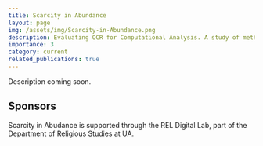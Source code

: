 ```yaml
---
title: Scarcity in Abundance
layout: page
img: /assets/img/Scarcity-in-Abundance.png
description: Evaluating OCR for Computational Analysis. A study of methods to identify types of OCR errors and measure the effects of errors on NLP tasks.
importance: 3
category: current
related_publications: true
---
```


Description coming soon.

## Sponsors
Scarcity in Abudance is supported through the REL Digital Lab, part of the Department of Religious Studies at UA.